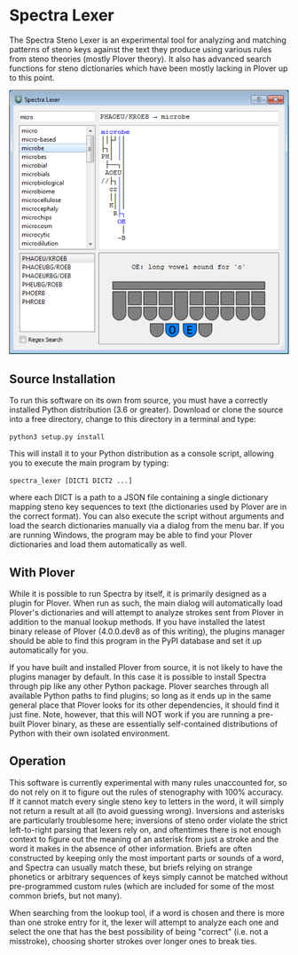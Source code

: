 Spectra Lexer
================

The Spectra Steno Lexer is an experimental tool for analyzing and matching patterns of steno keys against the text they produce using various rules from steno theories (mostly Plover theory). It also has advanced search functions for steno dictionaries which have been mostly lacking in Plover up to this point.

![Screenshot](doc/screenshot.png)

Source Installation
-------------------

To run this software on its own from source, you must have a correctly installed Python distribution (3.6 or greater). Download or clone the source into a free directory, change to this directory in a terminal and type:

``python3 setup.py install``

This will install it to your Python distribution as a console script, allowing you to execute the main program by typing:

``spectra_lexer [DICT1 DICT2 ...]``

where each DICT is a path to a JSON file containing a single dictionary mapping steno key sequences to text (the dictionaries used by Plover are in the correct format). You can also execute the script without arguments and load the search dictionaries manually via a dialog from the menu bar. If you are running Windows, the program may be able to find your Plover dictionaries and load them automatically as well.

With Plover
-----------

While it is possible to run Spectra by itself, it is primarily designed as a plugin for Plover. When run as such, the main dialog will automatically load Plover's dictionaries and will attempt to analyze strokes sent from Plover in addition to the manual lookup methods. If you have installed the latest binary release of Plover (4.0.0.dev8 as of this writing), the plugins manager should be able to find this program in the PyPI database and set it up automatically for you.

If you have built and installed Plover from source, it is not likely to have the plugins manager by default. In this case it is possible to install Spectra through pip like any other Python package. Plover searches through all available Python paths to find plugins; so long as it ends up in the same general place that Plover looks for its other dependencies, it should find it just fine. Note, however, that this will NOT work if you are running a pre-built Plover binary, as these are essentially self-contained distributions of Python with their own isolated environment.

Operation
---------

This software is currently experimental with many rules unaccounted for, so do not rely on it to figure out the rules of stenography with 100% accuracy. If it cannot match every single steno key to letters in the word, it will simply not return a result at all (to avoid guessing wrong). Inversions and asterisks are particularly troublesome here; inversions of steno order violate the strict left-to-right parsing that lexers rely on, and oftentimes there is not enough context to figure out the meaning of an asterisk from just a stroke and the word it makes in the absence of other information. Briefs are often constructed by keeping only the most important parts or sounds of a word, and Spectra can usually match these, but briefs relying on strange phonetics or arbitrary sequences of keys simply cannot be matched without pre-programmed custom rules (which are included for some of the most common briefs, but not many).

When searching from the lookup tool, if a word is chosen and there is more than one stroke entry for it, the lexer will attempt to analyze each one and select the one that has the best possibility of being "correct" (i.e. not a misstroke), choosing shorter strokes over longer ones to break ties.
